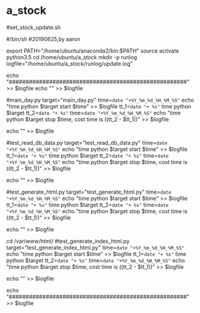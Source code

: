 # a_stock

#set_stock_update.sh


#/bin/sh
#20190625,by aaron

export PATH="/home/ubuntu/anaconda2/bin:$PATH"
source activate python3.5
cd /home/ubuntu/a_stock
mkdir -p runlog
logfile="/home/ubuntu/a_stock/runlog/update.log"

echo "#####################################################" >>  $logfile
echo "" >> $logfile

#main_day.py
target="main_day.py"
time=`date "+%Y_%m_%d_%H_%M_%S"`
echo "time python $target start $time" >> $logfile
tt_1=`date "+ %s"`
time python $target
tt_2=`date "+ %s"`
time=`date "+%Y_%m_%d_%H_%M_%S"`
echo "time python $target stop $time, cost time is $(($tt_2 - $tt_1))" >> $logfile


echo "" >> $logfile

#test_read_db_data.py
target="test_read_db_data.py"
time=`date "+%Y_%m_%d_%H_%M_%S"`
echo "time python $target start $time" >> $logfile
tt_1=`date "+ %s"`
time python $target
tt_2=`date "+ %s"`
time=`date "+%Y_%m_%d_%H_%M_%S"`
echo "time python $target stop $time, cost time is $(($tt_2 - $tt_1))" >> $logfile

echo "" >> $logfile

#test_generate_html.py
target="test_generate_html.py"
time=`date "+%Y_%m_%d_%H_%M_%S"`
echo "time python $target start $time" >> $logfile
tt_1=`date "+ %s"`
time python $target
tt_2=`date "+ %s"`
time=`date "+%Y_%m_%d_%H_%M_%S"`
echo "time python $target stop $time, cost time is $(($tt_2 - $tt_1))" >> $logfile

echo "" >> $logfile


cd /var/www/html/
#test_generate_index_html.py
target="test_generate_index_html.py"
time=`date "+%Y_%m_%d_%H_%M_%S"`
echo "time python $target start $time" >> $logfile
tt_1=`date "+ %s"`
time python $target
tt_2=`date "+ %s"`
time=`date "+%Y_%m_%d_%H_%M_%S"`
echo "time python $target stop $time, cost time is $(($tt_2 - $tt_1))" >> $logfile

echo "" >> $logfile

echo "#####################################################" >>  $logfile


